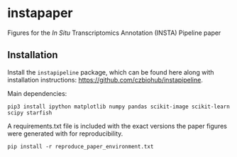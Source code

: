 # instapaper

Figures for the _In Situ_ Transcriptomics Annotation (INSTA) Pipeline paper

## Installation
Install the `instapipeline` package, which can be found here along with installation instructions: https://github.com/czbiohub/instapipeline.

Main dependencies:

`pip3 install ipython matplotlib numpy pandas scikit-image scikit-learn scipy starfish`

A requirements.txt file is included with the exact versions the paper figures were generated with for reproducibility.

`pip install -r reproduce_paper_environment.txt`